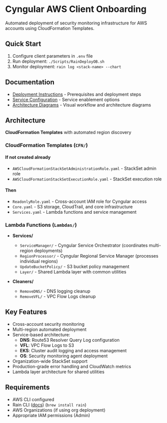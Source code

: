 # Cyngular AWS Client Onboarding

Automated deployment of security monitoring infrastructure for AWS accounts using CloudFormation Templates.

## Quick Start

1. Configure client parameters in `.env` file
2. Run deployment: `./Scripts/RainDeployOB.sh`
3. Monitor deployment: `rain log <stack-name> --chart`

## Documentation

- [Deployment Instructions](./docs/INSTRUCTIONS.md) - Prerequisites and deployment steps
- [Service Configuration](./docs/CYNGULAR_SERVICES.md) - Service enablement options
- [Architecture Diagrams](./Charts/) - Visual workflow and architecture diagrams

## Architecture

**CloudFormation Templates** with automated region discovery

### CloudFormation Templates (`CFN/`)

#### If not created already

- `AWSCloudFormationStackSetAdministrationRole.yaml` - StackSet admin role
- `AWSCloudFormationStackSetExecutionRole.yaml` - StackSet execution role

#### Then

- `ReadonlyRole.yaml` - Cross-account IAM role for Cyngular access
- `Core.yaml` - S3 storage, CloudTrail, and core infrastructure
- `Services.yaml` - Lambda functions and service management

### Lambda Functions (`Lambdas/`)

- **Services/**
  - `ServiceManager/` - Cyngular Service Orchestrator (coordinates multi-region deployments)
  - `RegionProcessor/` - Cyngular Regional Service Manager (processes individual regions)
  - `UpdateBucketPolicy/` - S3 bucket policy management
  - `Layer/` - Shared Lambda layer with common utilities

- **Cleaners/**
  - `RemoveDNS/` - DNS logging cleanup
  - `RemoveVFL/` - VPC Flow Logs cleanup

## Key Features

- Cross-account security monitoring
- Multi-region automated deployment
- Service-based architecture:
  - **DNS**: Route53 Resolver Query Log configuration
  - **VFL**: VPC Flow Logs to S3
  - **EKS**: Cluster audit logging and access management
  - **OS**: Security monitoring agent deployment
- Organization-wide StackSet support
- Production-grade error handling and CloudWatch metrics
- Lambda layer architecture for shared utilities

## Requirements

- AWS CLI configured
- Rain CLI ([docs](https://aws-cloudformation.github.io/rain/)) (`brew install rain`)
- AWS Organizations (if using org deployment)
- Appropriate IAM permissions (Admin)
